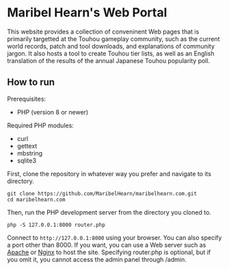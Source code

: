 # Maribel Hearn's Web Portal

This website provides a collection of conveninent Web pages that is primarily targetted at the Touhou gameplay community, such as the current world records, patch and tool downloads, and explanations of community jargon.
It also hosts a tool to create Touhou tier lists, as well as an English translation of the results of the annual Japanese Touhou popularity poll.

## How to run

Prerequisites:
* PHP (version 8 or newer)

Required PHP modules:
* curl
* gettext
* mbstring
* sqlite3

First, clone the repository in whatever way you prefer and navigate to its directory.
```
git clone https://github.com/MaribelHearn/maribelhearn.com.git
cd maribelhearn.com
```
Then, run the PHP development server from the directory you cloned to.
```
php -S 127.0.0.1:8000 router.php
```
Connect to `http://127.0.0.1:8000` using your browser. You can also specify a port other than 8000.
If you want, you can use a Web server such as [Apache](https://apache.org/) or [Nginx](https://nginx.org/) to host the site.
Specifying router.php is optional, but if you omit it, you cannot access the admin panel through /admin.